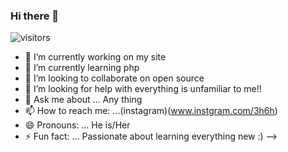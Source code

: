 ### Hi there 👋
![visitors](https://visitor-badge.glitch.me/badge?page_id=page.id)




- 🔭 I’m currently working on my site
- 🌱 I’m currently learning php
- 👯 I’m looking to collaborate on open source
- 🤔 I’m looking for help with everything is unfamiliar to me!!
- 💬 Ask me about ... Any thing
- 📫 How to reach me: ...(instagram)(www.instgram.com/3h6h)
- 😄 Pronouns: ... He is/Her
- ⚡ Fun fact: ... Passionate about learning everything new :)
-->
